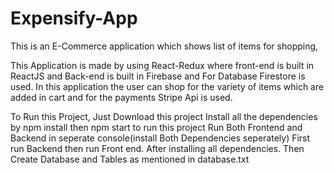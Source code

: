 # Expensify-App

This is an E-Commerce application which shows list of items for shopping,

This Application is made by using React-Redux where front-end is built in ReactJS and Back-end is built in Firebase and For Database Firestore is used. In this application the user can shop for the variety of items which are added in cart and for the payments Stripe Api is used.

To Run this Project, Just Download this project Install all the dependencies by npm install then npm start to run this project Run Both Frontend and Backend in seperate console(install Both Dependencies seperately) First run Backend then run Front end. After installing all dependencies. Then Create Database and Tables as mentioned in database.txt

